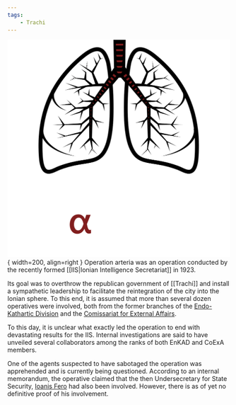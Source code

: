 ```yaml
---
tags:
    - Trachi
---
```


![arteria](../assets/events/arteria.png){ width=200, align=right }
Operation arteria was an operation conducted by the recently formed [[IIS|Ionian Intelligence Secretariat]] in 1923. <br>

Its goal was to overthrow the republican government of [[Trachi]] and install a sympathetic leadership to facilitate the reintegration of the city into the Ionian sphere. To this end, it is assumed that more than several dozen operatives were involved, both from the former branches of the [Endo-Kathartic Division](../Organizations/EnKAD.md) and the [Comissariat for External Affairs](../Organizations/CoExA.md).<br>

To this day, it is unclear what exactly led the operation to end with devastating results for the IIS. Internal investigations are said to have unveiled several collaborators among the ranks of both EnKAD and CoExA members. 

One of the agents suspected to have sabotaged the operation was apprehended and is currently being questioned. According to an internal memorandum, the operative claimed that the then Undersecretary for State Security, [Ioanis Fero](../People/Pallas) had also been involved. However, there is as of yet no definitive proof of his involvement. 